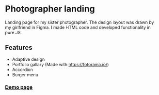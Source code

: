 # Photographer landing
Landing page for my sister photographer. The design layout was drawn by my girlfriend in Figma. I made HTML code and developed functionality in pure JS.

## Features
- Adaptive design
- Portfolio gallary (Made with https://fotorama.io/)
- Accordion
- Burger menu

### [Demo page](https://heirat.github.io/photographer_landing/)
